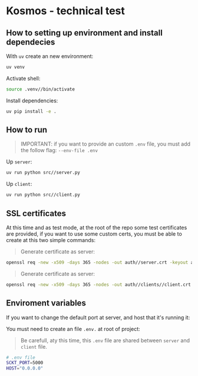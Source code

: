 # Kosmos - technical test

## How to setting up environment and install dependecies

With `uv` create an new environment:

```bash
uv venv
```

Activate shell:

```bash
source .venv//bin/activate
```

Install dependencies:

```bash
uv pip install -e .
```

## How to run

> IMPORTANT: if you want to provide an custom `.env` file, you must add the follow flag: `--env-file .env`

Up `server`:

```bash
uv run python src//server.py
```

Up `client`:

```bash
uv run python src//client.py
```

## SSL certificates

At this time and as test mode, at the root of the repo some test certificates are provided, if you want to
use some custom certs, you must be able to create at this two simple commands:

> Generate certificate as server:

```bash
openssl req -new -x509 -days 365 -nodes -out auth//server.crt -keyout auth//server.key
```

> Generate certificate as server:

```bash
openssl req -new -x509 -days 365 -nodes -out auth//clients//client.crt -keyout auth//clients//client.key
```

## Enviroment variables

If you want to change the default port at server, and host that it's running it:

You must need to create an file `.env.` at root of project:

> Be carefull, aty this time, this `.env` file are shared between `server` and `client` file.

```bash
# .env file
SCKT_PORT=5000
HOST="0.0.0.0"
```
